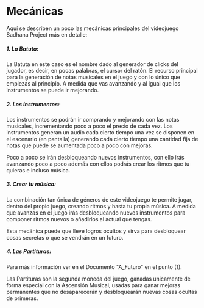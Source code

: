 # Mecánicas

Aquí se describen un poco las mecánicas principales del videojuego Sadhana Project más en detalle:

##### 1. La Batuta:

La Batuta en este caso es el nombre dado al generador de clicks del jugador, es decir, en pocas palabras, el cursor del ratón. El recurso principal para la generación de notas musicales en el juego y con lo único que empiezas al principio. A medida que vas avanzando y al igual que los instrumentos se puede ir mejorando.

##### 2. Los Instrumentos:

Los instrumentos se podrán ir comprando y mejorando con las notas musicales, incrementando poco a poco el precio de cada vez. Los instrumentos generan un audio cada cierto tiempo una vez se disponen en el escenario (en pantalla) generando cada cierto tiempo una cantidad fija de notas que puede se aumentada poco a poco con mejoras.

Poco a poco se irán desbloqueando nuevos instrumentos, con ello irás avanzando poco a poco además con ellos podrás crear los ritmos que tu quieras e incluso música.

##### 3. Crear tu música:

La combinación tan única de géneros de este videojuego te permite jugar, dentro del propio juego, creando ritmos y hasta tu propia música. A medida que avanzas en el juego irás desbloqueando nuevos instrumentos para componer ritmos nuevos o añadirlos al actual que tengas. 

Esta mecánica puede que lleve logros ocultos y sirva para desbloquear cosas secretas o que se vendrán en un futuro.

##### 4. Las Partituras:
<suv>Para más información ver en el Documento "A_Futuro" en el punto (1).</suv>

Las Partituras son la segunda moneda del juego, ganadas unicamente de forma especial con la Ascensión Musical, usadas para ganar mejoras permanentes que no desaparecerán y desbloquearán nuevas cosas ocultas de primeras.